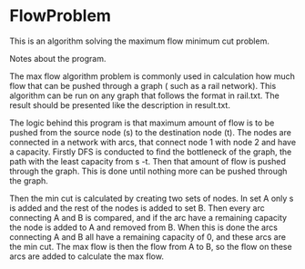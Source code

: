 # FlowProblem
This is an algorithm solving the maximum flow minimum cut problem. 

Notes about the program.

The max flow algorithm problem is commonly used in calculation how much flow that can be pushed through a graph ( such as a rail network).
This algorithm can be run on any graph that follows the format in rail.txt.
The result should be presented like the description in result.txt.

The logic behind this program is that maximum amount of flow is to be pushed from the source node (s) to the destination node (t).
The nodes are connected in a network with arcs, that connect node 1 with node 2 and have a capacity. 
Firstly DFS is conducted to find the bottleneck of the graph, the path with the least capacity from s -t.
Then that amount of flow is pushed through the graph.
This is done until nothing more can be pushed through the graph.

Then the min cut is calculated by creating two sets of nodes. In set A only s is added and the rest of the nodes is added to set B.
Then every arc connecting A and B is compared, and if the arc have a remaining capacity the node is added to A and removed from B. 
When this is done the arcs connecting A and B all have a remaining capacity of 0, and these arcs are the min cut.
The max flow is then the flow from A to B, so the flow on these arcs are added to calculate the max flow.

